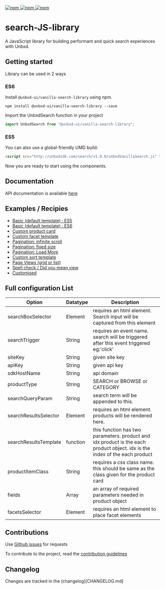 <a href="https://www.npmjs.com/package/@unbxd-ui/vanilla-search-library">
  <img alt="npm" src="https://img.shields.io/npm/v/@unbxd-ui/vanilla-search-library?color=blue">
</a>
<a href="https://www.npmjs.com/package/@unbxd-ui/vanilla-search-library">
  <img alt="npm" src="https://img.shields.io/npm/l/@unbxd-ui/vanilla-search-library">
</a>
<a href="https://www.npmjs.com/package/@unbxd-ui/vanilla-search-library">
  <img alt="npm" src="https://img.shields.io/npm/dm/@unbxd-ui/vanilla-search-library">
</a>

# search-JS-library
A JavaScript library for building performant and quick search experiences with Unbxd.


## Getting started

Library can be used in 2 ways

### ES6
Install `@unbxd-ui/vanilla-search-library` using npm.

```shell
npm install @unbxd-ui/vanilla-search-library --save
```

Import the UnbxdSearch function in your project

```js
import UnbxdSearch from "@unbxd-ui/vanilla-search-library";
```

### ES5

You can also use a global-friendly UMD build:

```html
<script src="http://unbxdsdk.com/search/v1.0.0/unbxdVanillaSearch.js" type="text/javascript"></script>
```

Now you are ready to start using the components.

## Documentation
API documentation is available <a href="http://cxdoc.unbxd.io/search-JS-library/">here</a>


## Examples / Recipies

<ul>
    <li>
        <a href="#">Basic (default template) : ES5</a>
    </li>
    <li>
        <a href="#">Basic (default template) : ES6</a>
    </li>
    <li>
        <a href="#">Custom product card</a>
    </li>  
    <li>
        <a href="#">Custom facet template</a>
    </li>
    <li>
        <a href="#">Pagination: infinite scroll</a>
    </li>  
    <li>
        <a href="#">Pagination: fixed size</a>
    </li>  
    <li>
        <a href="#">Pagination: Load More</a>
    </li> 
    <li>
        <a href="#">Custom sort template</a>
    </li>   
    <li>
        <a href="#">Page Views (grid or list)</a>
    </li> 
    <li>
        <a href="#">Spell check / Did you mean view</a>
    </li> 
    <li>
        <a href="https://codesandbox.io/s/friendly-microservice-to3r8?file=/index.html">Customised</a>
    </li>
</ul>


## Full configuration List

| Option                	| Datatype 	| Description                                                                                                                	|
|-----------------------	|----------	|----------------------------------------------------------------------------------------------------------------------------	|
| searchBoxSelector     	| Element  	| requires an html element. Search input will be captured from this element                                                  	|
| searchTrigger         	| String   	| requires an event name. search will be triggered after this event triggered eg:'click'                                     	|
| siteKey               	| String   	| given site key                                                                                                             	|
| apiKey                	| String   	| given api key                                                                                                              	|
| sdkHostName           	| String   	| api domain                                                                                                                 	|
| productType           	| String   	| SEARCH or BROWSE or CATEGORY                                                                                               	|
| searchQueryParam      	| String   	| search term will be appended to this.                                                                                      	|
| searchResultsSelector 	| Element  	| requires an html element. products will be rendered here.                                                                  	|
| searchResultsTemplate 	| function 	| this function has two parameters. product and idx product is the each product object. idx is the index of the each product 	|
| productItemClass      	| String   	| requires a css class name. this should be same as the class given for the product card                                     	|
| fields                	| Array    	| an array of required parameters needed in product object                                                                   	|
| facetsSelector        	| Element  	| requires an html element to place facet elements                                                                           	|

## Contributions

Use [Github issues](https://github.com/unbxd/search-JS-library/issues) for requests

To contribute to the project, read the [contribution guidelines](CONTRIBUTE.md)

## Changelog

Changes are tracked in the (changelog)[CHANGELOG.md]
